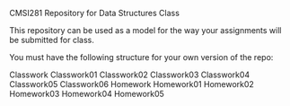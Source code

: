CMSI281
Repository for Data Structures Class

This repository can be used as a model for the way your assignments will be submitted for class.

You must have the following structure for your own version of the repo:

Classwork
Classwork01
Classwork02
Classwork03
Classwork04
Classwork05
Classwork06
Homework
Homework01
Homework02
Homework03
Homework04
Homework05
